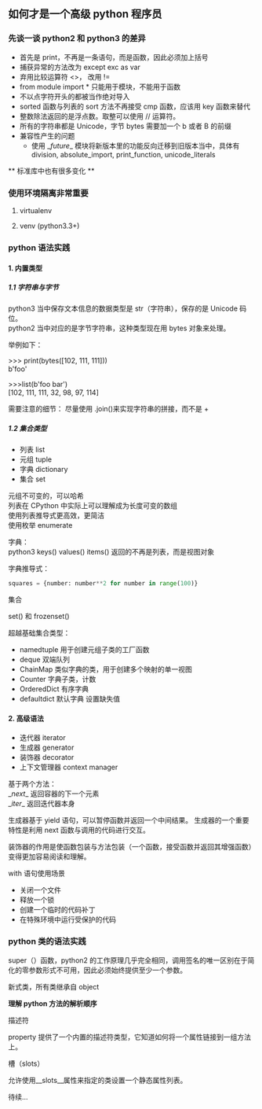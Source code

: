 ## 如何才是一个高级 python 程序员  


###  先谈一谈 python2 和 python3 的差异  

+ 首先是 print，不再是一条语句，而是函数，因此必须加上括号
+ 捕获异常的方法改为 except exc as var 
+ 弃用比较运算符 <>， 改用 != 
+ from module import * 只能用于模块，不能用于函数
+ 不以点字符开头的都被当作绝对导入
+ sorted 函数与列表的 sort 方法不再接受 cmp 函数，应该用 key 函数来替代
+ 整数除法返回的是浮点数。取整可以使用 // 运算符。
+ 所有的字符串都是 Unicode，字节 bytes 需要加一个 b 或者 B 的前缀
+ 兼容性产生的问题  
  * 使用 \__future__ 模块将新版本里的功能反向迁移到旧版本当中，具体有 division, absolute\_import, print\_function, unicode\_literals

** 标准库中也有很多变化 **


### 使用环境隔离非常重要

1. virtualenv

2. venv (python3.3+)


### python 语法实践

#### 1. 内置类型 

##### 1.1 字符串与字节

python3 当中保存文本信息的数据类型是 str（字符串），保存的是 Unicode 码位。  
python2 当中对应的是字节字符串，这种类型现在用 bytes 对象来处理。

举例如下：  

\>>> print(bytes([102, 111, 111]))  
b'foo'  

\>>>list(b'foo bar')  
[102, 111, 111, 32, 98, 97, 114]

需要注意的细节： 尽量使用 .join()来实现字符串的拼接，而不是 +  


##### 1.2 集合类型

+ 列表 list
+ 元组 tuple
+ 字典 dictionary
+ 集合 set

元组不可变的，可以哈希  
列表在 CPython 中实际上可以理解成为长度可变的数组  
使用列表推导式更高效，更简洁  
使用枚举 enumerate  

字典：  
python3 keys() values() items() 返回的不再是列表，而是视图对象  

字典推导式：  

```python
squares = {number: number**2 for number in range(100)}
```

集合  

set() 和 frozenset()  

超越基础集合类型：  

+ namedtuple 用于创建元组子类的工厂函数  
+ deque 双端队列
+ ChainMap 类似字典的类，用于创建多个映射的单一视图
+ Counter 字典子类，计数
+ OrderedDict 有序字典
+ defaultdict 默认字典  设置缺失值


#### 2. 高级语法

+ 迭代器 iterator
+ 生成器 generator
+ 装饰器 decorator
+ 上下文管理器 context manager  


基于两个方法：  
\__next__ 返回容器的下一个元素  
\__iter__ 返回迭代器本身  

生成器基于 yield 语句，可以暂停函数并返回一个中间结果。  生成器的一个重要特性是利用 next 函数与调用的代码进行交互。  

装饰器的作用是使函数包装与方法包装（一个函数，接受函数并返回其增强函数）变得更加容易阅读和理解。  

with 语句使用场景  

+ 关闭一个文件  
+ 释放一个锁
+ 创建一个临时的代码补丁
+ 在特殊环境中运行受保护的代码  

### python 类的语法实践   

super（）函数，python2 的工作原理几乎完全相同，调用签名的唯一区别在于简化的零参数形式不可用，因此必须始终提供至少一个参数。  

新式类，所有类继承自 object  

**理解 python 方法的解析顺序**  


描述符  

property 提供了一个内置的描述符类型，它知道如何将一个属性链接到一组方法上。  

槽（slots）  

允许使用\__slots__属性来指定的类设置一个静态属性列表。  

待续...







